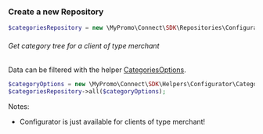 ### Create a new Repository

```php
$categoriesRepository = new \MyPromo\Connect\SDK\Repositories\Configurator\CategoriesRepository($client);
```

###### Get category tree for a client of type merchant

Data can be filtered with the helper [CategoriesOptions][CategoriesOptions].

```php
$categoryOptions = new \MyPromo\Connect\SDK\Helpers\Configurator\CategoriesOptions();
$categoriesRepository->all($categoryOptions);
```

Notes:

* Configurator is just available for clients of type merchant!

[CategoriesOptions]: ../../Helpers/Configurator/CategoriesOptions.md